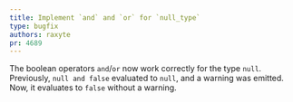 ```yaml
---
title: Implement `and` and `or` for `null_type`
type: bugfix
authors: raxyte
pr: 4689
---
```


The boolean operators `and`/`or` now work correctly for the type `null`.
Previously, `null and false` evaluated to `null`, and a warning was emitted.
Now, it evaluates to `false` without a warning.

